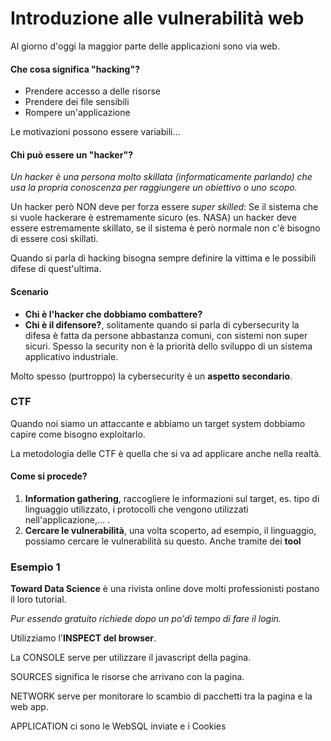 # Introduzione alle vulnerabilità web
Al giorno d'oggi la maggior parte delle applicazioni sono via web.

#### Che cosa significa "hacking"?
- Prendere accesso a delle risorse
- Prendere dei file sensibili
- Rompere un'applicazione

Le motivazioni possono essere variabili...

#### Chi può essere un "hacker"?
*Un hacker è una persona molto skillata (informaticamente parlando) che usa la propria conoscenza per raggiungere un obiettivo o uno scopo.*

Un hacker però NON deve per forza essere *super skilled*:
Se il sistema che si vuole hackerare è estremamente sicuro (es. NASA) un hacker deve essere estremamente skillato, se il sistema è però normale non c'è bisogno di essere così skillati.

Quando si parla di hacking bisogna sempre definire la vittima e le possibili difese di quest'ultima.

#### Scenario
- **Chi è l'hacker che dobbiamo combattere?**
- **Chi è il difensore?**, solitamente quando si parla di cybersecurity la difesa è fatta da persone abbastanza comuni, con sistemi non super sicuri. Spesso la security non è la priorità dello sviluppo di un sistema applicativo industriale.

Molto spesso (purtroppo) la cybersecurity è un **aspetto secondario**.

### CTF
Quando noi siamo un attaccante e abbiamo un target system dobbiamo capire come bisogno exploitarlo.

La metodologia delle CTF è quella che si va ad applicare anche nella realtà.

#### Come si procede?
1. **Information gathering**, raccogliere le informazioni sul target, es. tipo di linguaggio utilizzato, i protocolli che vengono utilizzati nell'applicazione,... . 
2. **Cercare le vulnerabilità**, una volta scoperto, ad esempio, il linguaggio, possiamo cercare le vulnerabilità su questo. Anche tramite dei **tool**

### Esempio 1
**Toward Data Science** è una rivista online dove molti professionisti postano il loro tutorial. 

*Pur essendo gratuito richiede dopo un po'di tempo di fare il login.*

Utilizziamo l'**INSPECT del browser**.

La CONSOLE serve per utilizzare il javascript della pagina.

SOURCES significa le risorse che arrivano con la pagina.

NETWORK serve per monitorare lo scambio di pacchetti tra la pagina e la web app.

APPLICATION ci sono le WebSQL inviate e i Cookies